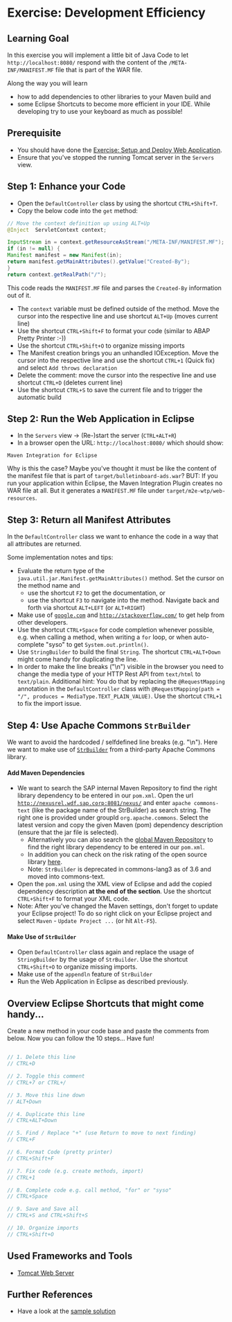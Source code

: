Exercise: Development Efficiency
===========================================
## Learning Goal
In this exercise you will implement a little bit of Java Code to let `http://localhost:8080/` respond with the content of the `/META-INF/MANIFEST.MF` file that is part of the WAR file. 

Along the way you will learn
- how to add dependencies to other libraries to your Maven build and
- some Eclipse Shortcuts to become more efficient in your IDE. While developing try to use your keyboard as much as possible!

## Prerequisite
- You should have done the [Exercise: Setup and Deploy Web Application](PreExercise_Setup_WebApp_Project.md).
- Ensure that you've stopped the running Tomcat server in the `Servers` view.

## Step 1: Enhance your Code

- Open the `DefaultController` class by using the shortcut `CTRL+Shift+T`.
- Copy the below code into the `get` method:
```java
// Move the context definition up using ALT+Up
@Inject  ServletContext context;

InputStream in = context.getResourceAsStream("/META-INF/MANIFEST.MF");
if (in != null) {
Manifest manifest = new Manifest(in);
return manifest.getMainAttributes().getValue("Created-By");
}
return context.getRealPath("/");
```
This code reads the `MANIFEST.MF` file and parses the `Created-By` information out of it.
- The `context` variable must be defined outside of the method. Move the cursor into the respective line and use shortcut `ALT+Up` (moves current line)
- Use the shortcut `CTRL+Shift+F` to format your code (similar to ABAP Pretty Printer :-))
- Use the shortcut `CTRL+Shift+O` to organize missing imports
- The Manifest creation brings you an unhandled IOException. Move the cursor into the respective line and use the shortcut `CTRL+1` (Quick fix) and select `Add throws declaration`
- Delete the comment: move the cursor into the respective line and use shortcut `CTRL+D` (deletes current line)
- Use the shortcut `CTRL+S` to save the current file and to trigger the automatic build


## Step 2: Run the Web Application in Eclipse
- In the `Servers` view -> (Re-)start the server (`CTRL+ALT+R`)
- In a browser open the URL: `http://localhost:8080/` which should show:
``` 
Maven Integration for Eclipse
```
Why is this the case? Maybe you've thought it must be like the content of the manifest file that is part of `target/bulletinboard-ads.war`? BUT: If you run your application within Eclipse, the Maven Integration Plugin creates no WAR file at all. But it generates a `MANIFEST.MF` file under `target/m2e-wtp/web-resources`.

## Step 3: Return all Manifest Attributes
In the `DefaultController` class we want to enhance the code in a way that all attributes are returned.

Some implementation notes and tips:
- Evaluate the return type of the `java.util.jar.Manifest.getMainAttributes()` method. Set the cursor on the method name and 
  - use the shortcut `F2` to get the documentation, or 
  - use the shortcut `F3` to navigate into the method. Navigate back and forth via shortcut `ALT+LEFT` (or `ALT+RIGHT`)
- Make use of [`google.com`](google.com) and [`http://stackoverflow.com/`](http://stackoverflow.com/) to get help from other developers. 
- Use the shortcut `CTRL+Space` for code completion whenever possible, e.g. when calling a method, when writing a `for` loop, or when auto-complete "syso" to get `System.out.println()`.
- Use `StringBuilder` to build the final `String`. The shortcut `CTRL+ALT+Down` might come handy for duplicating the line.
- In order to make the line breaks ("\n") visible in the browser you need to change the media type of your HTTP Rest API from `text/html` to `text/plain`. Additional hint: You do that by replacing the `@RequestMapping` annotation in the `DefaultController` class with `@RequestMapping(path = "/", produces = MediaType.TEXT_PLAIN_VALUE)`. Use the shortcut `CTRL+1` to fix the import issue.

## Step 4: Use Apache Commons `StrBuilder`
We want to avoid the hardcoded / selfdefined line breaks (e.g. "\n"). Here we want to make use of [`StrBuilder`](https://commons.apache.org/proper/commons-text/javadocs/api-release/index.html) from a third-party Apache Commons library.

#### Add Maven Dependencies 
- We want to search the SAP internal Maven Repository to find the right library dependency to be entered in our `pom.xml`. Open the url [`http://nexusrel.wdf.sap.corp:8081/nexus/`](http://nexusrel.wdf.sap.corp:8081/nexus/) and enter `apache commons-text`  (like the package name of the StrBuilder) as search string. The right one is provided under groupId `org.apache.commons`. Select the latest version and copy the given Maven (pom) dependency description (ensure that the jar file is selected).
  - Alternatively you can also search the [global Maven Repository](http://mvnrepository.com/) to find the right library dependency to be entered in our `pom.xml`.
  - In addition you can check on the risk rating of the open source library [here](https://open-source.mo.sap.corp). 
  - Note: `StrBuilder` is deprecated in commons-lang3 as of 3.6 and moved into commons-text.  
- Open the `pom.xml` using the XML view of Eclipse and add the copied dependency description **at the end of the <dependencies> section**. Use the shortcut `CTRL+Shift+F` to format your XML code. 
- Note: After you've changed the Maven settings, don't forget to update your Eclipse project! To do so right click on your Eclipse project and select `Maven` - `Update Project ...` (or hit `Alt-F5`).

#### Make Use of `StrBuilder`
- Open `DefaultController` class again and replace the usage of `StringBuilder` by the usage of `StrBuilder`.  Use the shortcut `CTRL+Shift+O` to organize missing imports.
- Make use of the `appendln` feature of `StrBuilder`
- Run the Web Application in Eclipse as described previously.

## Overview Eclipse Shortcuts that might come handy...
Create a new method in your code base and paste the comments from below. Now you can follow the 10 steps... Have fun! 


```java

// 1. Delete this line
// CTRL+D

// 2. Toggle this comment
// CTRL+7 or CTRL+/

// 3. Move this line down
// ALT+Down

// 4. Duplicate this line
// CTRL+ALT+Down

// 5. Find / Replace "+" (use Return to move to next finding)
// CTRL+F

// 6. Format Code (pretty printer)
// CTRL+Shift+F

// 7. Fix code (e.g. create methods, import)
// CTRL+1

// 8. Complete code e.g. call method, "for" or "syso"
// CTRL+Space 

// 9. Save and Save all
// CTRL+S and CTRL+Shift+S

// 10. Organize imports
// CTRL+Shift+O
```

## Used Frameworks and Tools
- [Tomcat Web Server](http://tomcat.apache.org/)

## Further References
- Have a look at the [sample solution](https://github.wdf.sap.corp/cc-java/cc-bulletinboard-ads-spring-webmvc/tree/solution-pre-exercises)
